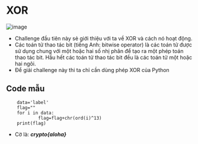 # XOR
![image](https://user-images.githubusercontent.com/128831586/231427648-da0b4397-3723-41ef-af13-70e26702f3bf.png)
-	Challenge đầu tiên này sẻ giới thiệu với ta về XOR và cách nó hoạt động.
-	Các toán tử thao tác bit (tiếng Anh: bitwise operator) là các toán tử được sử dụng chung với một hoặc hai số nhị phân để tạo ra một phép toán thao tác bit. Hầu hết các toán tử thao tác bit đều là các toán tử một hoặc hai ngôi.
-	Để giải challenge này thi ta chỉ cần dùng phép XOR của Python
## Code mẫu

		data='label'
		flag=""
		for i in data:
				flag=flag+chr(ord(i)^13)
		print(flag)
		
-	Cờ là: ***crypto{aloha}***

